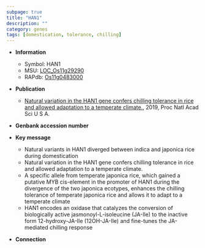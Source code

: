 ```yaml
---
subpage: true
title: "HAN1"
description: ""
category: genes
tags: [domestication, tolerance, chilling]
---
```


* **Information**  
    + Symbol: HAN1  
    + MSU: [LOC_Os11g29290](http://rice.plantbiology.msu.edu/cgi-bin/ORF_infopage.cgi?orf=LOC_Os11g29290)  
    + RAPdb: [Os11g0483000](http://rapdb.dna.affrc.go.jp/viewer/gbrowse_details/irgsp1?name=Os11g0483000)  

* **Publication**  
    + [Natural variation in the HAN1 gene confers chilling tolerance in rice and allowed adaptation to a temperate climate.](http://www.ncbi.nlm.nih.gov/pubmed?term=Natural+variation+in+the+HAN1+gene+confers+chilling+tolerance+in+rice+and+allowed+adaptation+to+a+temperate+climate.%5BTitle%5D), 2019, Proc Natl Acad Sci U S A.

* **Genbank accession number**  

* **Key message**  
    + Natural variants in HAN1 diverged between indica and japonica rice during domestication
    + Natural variation in the HAN1 gene confers chilling tolerance in rice and allowed adaptation to a temperate climate.
    + A specific allele from temperate japonica rice, which gained a putative MYB cis-element in the promoter of HAN1 during the divergence of the two japonica ecotypes, enhances the chilling tolerance of temperate japonica rice and allows it to adapt to a temperate climate
    + HAN1 encodes an oxidase that catalyzes the conversion of biologically active jasmonoyl-L-isoleucine (JA-Ile) to the inactive form 12-hydroxy-JA-Ile (12OH-JA-Ile) and fine-tunes the JA-mediated chilling response

* **Connection**  



